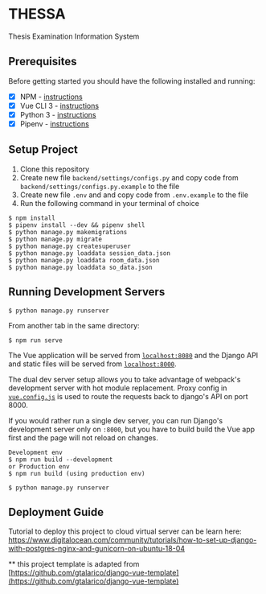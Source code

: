 # THESSA
Thesis Examination Information System

## Prerequisites

Before getting started you should have the following installed and running:

- [X] NPM - [instructions](https://docs.npmjs.com/downloading-and-installing-node-js-and-npm)
- [X] Vue CLI 3 - [instructions](https://cli.vuejs.org/guide/installation.html)
- [X] Python 3 - [instructions](https://wiki.python.org/moin/BeginnersGuide)
- [X] Pipenv - [instructions](https://pipenv.readthedocs.io/en/latest/install/#installing-pipenv)

## Setup Project
1. Clone this repository
2. Create new file `backend/settings/configs.py` and copy code from `backend/settings/configs.py.example` to the file
3. Create new file `.env` and and copy code from `.env.example` to the file
4. Run the following command in your terminal of choice
```
$ npm install
$ pipenv install --dev && pipenv shell
$ python manage.py makemigrations
$ python manage.py migrate
$ python manage.py createsuperuser
$ python manage.py loaddata session_data.json
$ python manage.py loaddata room_data.json
$ python manage.py loaddata so_data.json
```

## Running Development Servers

```
$ python manage.py runserver
```

From another tab in the same directory:

```
$ npm run serve
```

The Vue application will be served from [`localhost:8080`](http://localhost:8080/) and the Django API
and static files will be served from [`localhost:8000`](http://localhost:8000/).

The dual dev server setup allows you to take advantage of
webpack's development server with hot module replacement.
Proxy config in [`vue.config.js`](/vue.config.js) is used to route the requests
back to django's API on port 8000.

If you would rather run a single dev server, you can run Django's
development server only on `:8000`, but you have to build build the Vue app first
and the page will not reload on changes.

```
Development env
$ npm run build --development
or Production env
$ npm run build (using production env)

$ python manage.py runserver
```

## Deployment Guide
Tutorial to deploy this project to cloud virtual server can be learn here:
https://www.digitalocean.com/community/tutorials/how-to-set-up-django-with-postgres-nginx-and-gunicorn-on-ubuntu-18-04



** this project template is adapted from [https://github.com/gtalarico/django-vue-template](https://github.com/gtalarico/django-vue-template)
